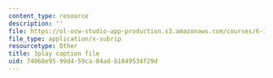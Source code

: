 ```yaml
---
content_type: resource
description: ''
file: https://ol-ocw-studio-app-production.s3.amazonaws.com/courses/6-172-performance-engineering-of-software-systems-fall-2018/74068e9599d459ca84adb1849534f29d_Z7r4aAZ9Vqo.vtt
file_type: application/x-subrip
resourcetype: Other
title: 3play caption file
uid: 74068e95-99d4-59ca-84ad-b1849534f29d
---
```

